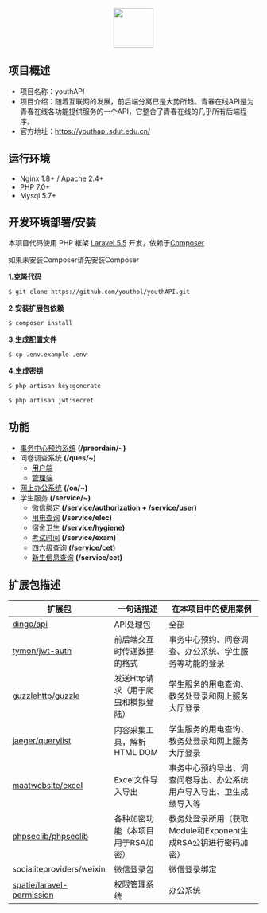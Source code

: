 <p align="center"><img src="https://lab.youthol.cn/default/static/media/youthol_logo_md@300x300.9309bfce.png" width="80px;"></p>


## 项目概述

+ 项目名称：youthAPI
+ 项目介绍：随着互联网的发展，前后端分离已是大势所趋。青春在线API是为青春在线各功能提供服务的一个API，它整合了青春在线的几乎所有后端程序。
+ 官方地址：https://youthapi.sdut.edu.cn/

## 运行环境

+ Nginx 1.8+ / Apache 2.4+
+ PHP 7.0+
+ Mysql 5.7+

## 开发环境部署/安装

本项目代码使用 PHP 框架 [Laravel 5.5](https://learnku.com/docs/laravel/5.5) 开发，依赖于[Composer](https://getcomposer.org/)

如果未安装Composer请先安装Composer

**1.克隆代码**

```bash
$ git clone https://github.com/youthol/youthAPI.git
```

**2.安装扩展包依赖**

```bash
$ composer install
```

**3.生成配置文件**

```bash
$ cp .env.example .env
```

**4.生成密钥**

```bash
$ php artisan key:generate
```

```bash
$ php artisan jwt:secret
```

## 功能

+ [事务中心预约系统](https://github.com/youthol/swzx-preordain) **(/preordain/~)**
+ 问卷调查系统 **(/ques/~)**
  + [用户端](https://github.com/youthol/sdut-survey)
  + [管理端](https://github.com/youthol/sdut-survey-admin)
+ [网上办公系统](https://github.com/youthol/youthoa) **(/oa/~)**
+ 学生服务 **(/service/~)**
  + [微信绑定](https://github.com/yhlchao/wechat_binding) **(/service/authorization    +       /service/user)**
  + [用电查询](https://github.com/yhlchao/wechat_elec-use) **(/service/elec)**
  + [宿舍卫生](https://github.com/yhlchao/wechat_hygiene) **(/service/hygiene)**
  + [考试时间](https://github.com/yhlchao/wechat_exam) **(/service/exam)**
  + [四六级查询](https://github.com/yhlchao/wechat_cet-score) **(/service/cet)**
  + [新生信息查询](https://github.com/youthol/newStudent) **(/service/cet)**

## 扩展包描述

| 扩展包                                                       | 一句话描述                         | 在本项目中的使用案例                                         |
| ------------------------------------------------------------ | ---------------------------------- | ------------------------------------------------------------ |
| [dingo/api](https://learnku.com/docs/dingo-api/2.0.0)        | API处理包                          | 全部                                                         |
| [tymon/jwt-auth](https://packagist.org/packages/tymon/jwt-auth) | 前后端交互时传递数据的格式         | 事务中心预约、问卷调查、办公系统、学生服务等功能的登录       |
| [guzzlehttp/guzzle](https://guzzle-cn.readthedocs.io/zh_CN/latest/) | 发送Http请求（用于爬虫和模拟登陆） | 学生服务的用电查询、教务处登录和网上服务大厅登录             |
| [jaeger/querylist](https://www.querylist.cc/)                | 内容采集工具，解析HTML DOM         | 学生服务的用电查询、教务处登录和网上服务大厅登录             |
| [maatwebsite/excel](https://laravel-excel.com/)              | Excel文件导入导出                  | 事务中心预约导出、调查问卷导出、办公系统用户导入导出、卫生成绩导入等 |
| [phpseclib/phpseclib](https://github.com/phpseclib/phpseclib) | 各种加密功能（本项目用于RSA加密）  | 教务处登录所用（获取Module和Exponent生成RSA公钥进行密码加密） |
| socialiteproviders/weixin                                    | 微信登录包                         | 微信登录绑定                                                 |
| [spatie/laravel-permission](https://github.com/laravel/socialite) | 权限管理系统                       | 办公系统                                                     |

